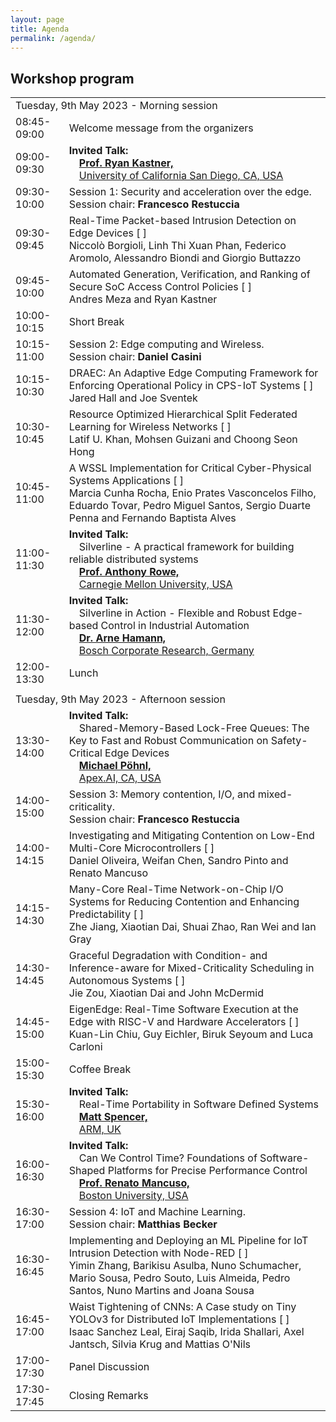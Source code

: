 ```yaml
---
layout: page
title: Agenda
permalink: /agenda/
---
```


## Workshop program

<table class="program" cellspacing="2" cellpadding="2">
    <tbody>
        <tr>
            <td class="program-tag" colspan="2">Tuesday, 9th May 2023 - Morning session</td>
        </tr>
        <tr>
            <td class="program-event">08:45-09:00</td>
            <td class="program-event">Welcome message from the organizers</td>
        </tr>
        <tr>
            <td class="program-special-event">09:00-09:30</td>
            <td class="program-special-event"><b>Invited Talk:</b>
                <!-- <br>&emsp;<span >Lightweight virtualization for giving the cloud an edge</span> -->
                <b><br>&emsp;<a href="/2023/speakers/#kastner-ryan">Prof. Ryan Kastner,</a></b>
                <br>&emsp;<a href="https://ucsd.edu/">University of California San Diego, CA, USA </a>
            </td>
        </tr>
        <tr>
            <td class="program-topic">09:30-10:00</td>
            <td class="program-topic">Session 1: Security and acceleration over the edge. <br>Session chair: <b>Francesco Restuccia</b> </td>
        </tr>
        <tr>
            <td>09:30-09:45</td>
            <td>
                Real-Time Packet-based Intrusion Detection on Edge Devices [ 
                <a href="/2023/contributions/01"><i class="fa fa-file-text-o "></i></a> 
                ]
                <br>
                <span class="program-speaker">Niccolò Borgioli, Linh Thi Xuan Phan, Federico Aromolo, Alessandro Biondi and Giorgio Buttazzo</span>
            </td>
        </tr>
        <tr>
            <td>09:45-10:00</td>
            <td>
                Automated Generation, Verification, and Ranking of Secure SoC Access Control Policies [ 
                <a href="/2023/contributions/02"><i class="fa fa-file-text-o "></i></a> 
                ]
                <br>
                <span class="program-speaker">Andres Meza and Ryan Kastner<br>
                </span>
            </td>
        </tr>
        <tr>
            <td class="program-break">10:00-10:15</td>
            <td class="program-break">Short Break</td>
        </tr>
        <tr>
            <td class="program-topic">10:15-11:00</td>
            <td class="program-topic">Session 2: Edge computing and Wireless. <br>Session chair: <b>Daniel Casini</b></td>
        </tr>
        <tr>
            <td>10:15-10:30</td>
            <td>
                DRAEC: An Adaptive Edge Computing Framework for Enforcing Operational Policy in CPS-IoT Systems [ 
                <a href="/2023/contributions/03"><i class="fa fa-file-text-o "></i></a> 
                ]
                <br>
                <span class="program-speaker">Jared Hall and Joe Sventek<br>
                </span>
            </td>
        </tr>
        <tr>
            <td>10:30-10:45</td>
            <td>
                Resource Optimized Hierarchical Split Federated Learning for Wireless Networks [ 
                <a href="/2023/contributions/04"><i class="fa fa-file-text-o "></i></a> 
                ]
                <br>
                <span class="program-speaker">Latif U. Khan, Mohsen Guizani and Choong Seon Hong<br>
                </span>
            </td>
        </tr>
        <tr>
            <td>10:45-11:00</td>
            <td>
                A WSSL Implementation for Critical Cyber-Physical Systems Applications [ 
                <a href="/2023/contributions/05"><i class="fa fa-file-text-o "></i></a> 
                ]
                <br>
                <span class="program-speaker">Marcia Cunha Rocha, Enio Prates Vasconcelos Filho, Eduardo Tovar, Pedro Miguel Santos, Sergio Duarte Penna and Fernando Baptista Alves<br>
                </span>
            </td>
        </tr>
        <tr>
            <td class="program-special-event">11:00-11:30</td>
            <td class="program-special-event"><b>Invited Talk:</b>
                <br>&emsp;<span >Silverline - A practical framework for building reliable distributed systems</span>
                <b><br>&emsp;<a href="/2023//speakers/#rowe-anthony">Prof. Anthony Rowe,</a></b>
                <br>&emsp;<a href="https://www.cmu.edu/">Carnegie Mellon University, USA </a>
            </td>
        </tr>
        <tr>
            <td class="program-special-event">11:30-12:00</td>
            <td class="program-special-event"><b>Invited Talk:</b>
                <br>&emsp;<span >Silverline in Action - Flexible and Robust Edge-based Control in Industrial Automation</span>
                <b><br>&emsp;<a href="/2023//speakers/#hamann-arne">Dr. Arne Hamann,</a></b>
                <br>&emsp;<a href="https://www.bosch.com/research/">Bosch Corporate Research, Germany </a>
            </td>
        </tr>
        <tr>
            <td class="program-break">12:00-13:30</td>
            <td class="program-break">Lunch</td>
        </tr>
        <tr>
            <td class="program-divider"></td>
        </tr>
        <tr>
            <td class="program-tag" colspan="2">Tuesday, 9th May 2023 - Afternoon session</td>
        </tr>
        <tr>
            <td class="program-special-event">13:30-14:00</td>
            <td class="program-special-event"><b>Invited Talk:</b>
                <br>&emsp;<span >Shared-Memory-Based Lock-Free Queues: The Key to Fast and Robust Communication on Safety-Critical Edge Devices</span>
                <b><br>&emsp;<a href="/2023//speakers/#pohnl-michael">Michael Pöhnl,</a></b>
                <br>&emsp;<a href="https://www.apex.ai/">Apex.AI, CA, USA </a>
            </td>
        </tr>
        <tr>
            <td class="program-topic">14:00-15:00</td>
            <td class="program-topic">Session 3: Memory contention, I/O, and mixed-criticality. <br>Session chair: <b>Francesco Restuccia</b></td>
        </tr>
        <tr>
            <td>14:00-14:15</td>
            <td>
                Investigating and Mitigating Contention on Low-End Multi-Core Microcontrollers [ 
                <a href="/2023/contributions/06"><i class="fa fa-file-text-o "></i></a> 
                ]
                <br>
                <span class="program-speaker">Daniel Oliveira, Weifan Chen, Sandro Pinto and Renato Mancuso</span>
            </td>
        </tr>
        <tr>
            <td>14:15-14:30</td>
            <td>
                Many-Core Real-Time Network-on-Chip I/O Systems for Reducing Contention and Enhancing Predictability [ 
                <a href="/2023/contributions/07"><i class="fa fa-file-text-o "></i></a> 
                ]
                <br>
                <span class="program-speaker">Zhe Jiang, Xiaotian Dai, Shuai Zhao, Ran Wei and Ian Gray<br>
                </span>
            </td>
        </tr>
        <tr>
            <td>14:30-14:45</td>
            <td>
                Graceful Degradation with Condition- and Inference-aware for Mixed-Criticality Scheduling in Autonomous Systems [ 
                <a href="/2023/contributions/08"><i class="fa fa-file-text-o "></i></a> 
                ]
                <br>
                <span class="program-speaker">Jie Zou, Xiaotian Dai and John McDermid<br>
                </span>
            </td>
        </tr>
        <tr>
            <td>14:45-15:00</td>
            <td>
                EigenEdge: Real-Time Software Execution at the Edge with RISC-V and Hardware Accelerators [ 
                <a href="/2023/contributions/09"><i class="fa fa-file-text-o "></i></a> 
                ]
                <br>
                <span class="program-speaker">Kuan-Lin Chiu, Guy Eichler, Biruk Seyoum and Luca Carloni<br>
                </span>
            </td>
        </tr>
        <tr>
            <td class="program-break">15:00-15:30</td>
            <td class="program-break">Coffee Break</td>
        </tr>
        <tr>
            <td class="program-special-event">15:30-16:00</td>
            <td class="program-special-event"><b>Invited Talk:</b>
                <br>&emsp;<span >Real-Time Portability in Software Defined Systems</span>
                <b><br>&emsp;<a href="/2023/speakers/#spencer-matt">Matt Spencer,</a></b>
                <br>&emsp;<a href="https://www.arm.com/">ARM, UK </a>
            </td>
        </tr>
        <tr>
            <td class="program-special-event">16:00-16:30</td>
            <td class="program-special-event"><b>Invited Talk:</b>
                <br>&emsp;<span >Can We Control Time? Foundations of Software-Shaped Platforms for Precise Performance Control</span>
                <b><br>&emsp;<a href="/2023/speakers/#mancuso-renato">Prof. Renato Mancuso,</a></b>
                <br>&emsp;<a href="https://www.bu.edu/">Boston University, USA </a>
            </td>
        </tr>
        <tr>
            <td class="program-topic">16:30-17:00</td>
            <td class="program-topic">Session 4: IoT and Machine Learning. <br>Session chair: <b>Matthias Becker</b></td>
        </tr>
        <tr>
            <td>16:30-16:45</td>
            <td>
                Implementing and Deploying an ML Pipeline for IoT Intrusion Detection with Node-RED [ 
                <a href="/2023/contributions/10"><i class="fa fa-file-text-o "></i></a> 
                ]
                <br>
                <span class="program-speaker">Yimin Zhang, Barikisu Asulba, Nuno Schumacher, Mario Sousa, Pedro Souto, Luis Almeida, Pedro Santos, Nuno Martins and Joana Sousa<br>
                </span>
            </td>
        </tr>
        <tr>
            <td>16:45-17:00</td>
            <td>
                Waist Tightening of CNNs: A Case study on Tiny YOLOv3 for Distributed IoT Implementations [ 
                <a href="/2023/contributions/11"><i class="fa fa-file-text-o "></i></a> 
                ]
                <br>
                <span class="program-speaker">Isaac Sanchez Leal, Eiraj Saqib, Irida Shallari, Axel Jantsch, Silvia Krug and Mattias O'Nils<br>
                </span>
            </td>
        </tr>
        <tr>
            <td class="program-event">17:00-17:30</td>
            <td class="program-event">Panel Discussion</td>
        </tr>
        <tr>
            <td class="program-event">17:30-17:45</td>
            <td class="program-event">Closing Remarks</td>
        </tr>
    </tbody>
</table>
